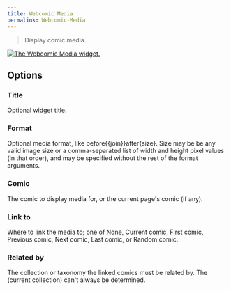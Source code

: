 ```yaml
---
title: Webcomic Media
permalink: Webcomic-Media
---
```


> Display comic media.

[![The Webcomic Media widget.](srv/Webcomic-Media.png)](srv/Webcomic-Media.png)

## Options

### Title
Optional widget title.

### Format
Optional media format, like before\{\{join}}after{size}. Size
may be be any valid image size or a comma-separated list of width and height
pixel values (in that order), and may be specified without the rest of the
format arguments.

### Comic
The comic to display media for, or the current page's comic
(if any).

### Link to
Where to link the media to; one of None, Current comic,
First comic, Previous comic, Next comic, Last comic, or Random comic.

### Related by
The collection or taxonomy the linked comics must be
related by. The (current collection) can't always be determined.
